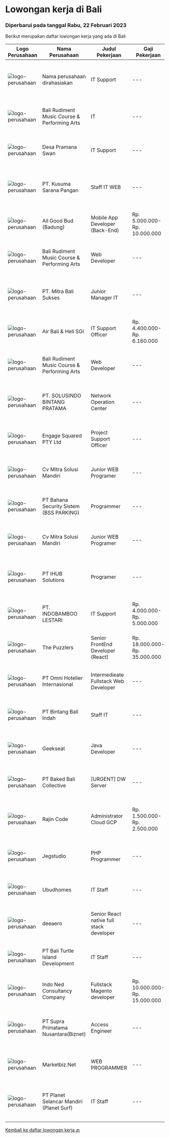 
  # Lowongan kerja di Bali

  ### Diperbarui pada tanggal Rabu, 22 Februari 2023

  Berikut merupakan daftar lowongan kerja yang ada di Bali

  |Logo Perusahaan | Nama Perusahaan | Judul Pekerjaan | Gaji Pekerjaan | Lokasi | Deskripsi | Tanggal diunggah | Pranala |
  | -------------- | --------------- | --------------- | --------- | --------- | -------------- | ------- | ----------- |
  |![logo-perusahaan](https://i.ibb.co/sqvTCh9/112815900-stock-vector-no-image-available-icon-flat-vector.webp)|Nama perusahaan dirahasiakan|IT Support|---|Jawa Timur|Usia maksimal 35 tahun Pendidikan minimal S1 segala jurusan Minimal memiliki 1 tahun pengalaman kerja di bidang yang sama  Mempunyai pengetahuan dan...|Senin, 20 Februari 2023|https://www.jobstreet.co.id/id/job/it-support-4231859?token=0~84bcbb03-3a1c-4c16-8d81-ae3cb58e0568&sectionRank=1&jobId=jobstreet-id-job-4231859|
|![logo-perusahaan](https://i.ibb.co/sqvTCh9/112815900-stock-vector-no-image-available-icon-flat-vector.webp)|Bali Rudiment Music Course & Performing Arts|IT|---|Padang|Freshgraduate dari bidang ilmu komputer, teknologi informasi Menguasai bahasa pemrograman Memahami jaringan komputer, instalasi software dan hardware...|Rabu, 22 Februari 2023|https://www.jobstreet.co.id/id/job/it-1034842336?token=0~84bcbb03-3a1c-4c16-8d81-ae3cb58e0568&sectionRank=2&jobId=jobstreet-id-job-1034842336|
|![logo-perusahaan](https://i.ibb.co/sqvTCh9/112815900-stock-vector-no-image-available-icon-flat-vector.webp)|Desa Pramana Swan|IT Support|---|Gianyar|WE ARE HIRING ! IT Support Be a part at Desa Pramana Swan and Genuine to The World Team Qualifications : • Minimum 2 year of experience in same...|Senin, 20 Februari 2023|https://www.jobstreet.co.id/id/job/it-support-4231909?token=0~84bcbb03-3a1c-4c16-8d81-ae3cb58e0568&sectionRank=3&jobId=jobstreet-id-job-4231909|
|![logo-perusahaan](https://i.ibb.co/sqvTCh9/112815900-stock-vector-no-image-available-icon-flat-vector.webp)|PT. Kusuma Sarana Pangan|Staff IT WEB|---|Bali|PT. KUSUMA SARANA PANGANPenempatan di : TabananDeskripsi Pekerjaan : Melakukan analisa terkait pengembangan sistem situs web / aplikasi dan Melakukan...|Selasa, 21 Februari 2023|https://www.jobstreet.co.id/id/job/staff-it-web-1034797413?token=0~84bcbb03-3a1c-4c16-8d81-ae3cb58e0568&sectionRank=4&jobId=jobstreet-id-job-1034797413|
|![logo-perusahaan](https://image-service-cdn.seek.com.au/0394c3c9c0b5be7c1f09aa013b7294f9dc164a6c/ee4dce1061f3f616224767ad58cb2fc751b8d2dc)|All Good Bud (Badung)|Mobile App Developer (Back-End)|Rp. 5.000.000-Rp. 10.000.000|Badung|Job Description: Build Database &amp; API for website &amp; Mobile App Database &amp; API Maintenance Create Function &amp; Deploy to Server...|Selasa, 21 Februari 2023|https://www.jobstreet.co.id/id/job/mobile-app-developer-back-end-4234307?token=0~84bcbb03-3a1c-4c16-8d81-ae3cb58e0568&sectionRank=5&jobId=jobstreet-id-job-4234307|
|![logo-perusahaan](https://i.ibb.co/sqvTCh9/112815900-stock-vector-no-image-available-icon-flat-vector.webp)|Bali Rudiment Music Course & Performing Arts|Web Developer|---|Padang|Pendidikan minimal S1 dari bidang ilmu komputer, teknologi informasiMenguasai bahasa pemrogramanMemahami jaringan komputer, instalasi software dan...|Selasa, 21 Februari 2023|https://www.jobstreet.co.id/id/job/web-developer-1034531112?token=0~84bcbb03-3a1c-4c16-8d81-ae3cb58e0568&sectionRank=6&jobId=jobstreet-id-job-1034531112|
|![logo-perusahaan](https://i.ibb.co/sqvTCh9/112815900-stock-vector-no-image-available-icon-flat-vector.webp)|PT. Mitra Bali Sukses|Junior Manager IT|---|Bali|• Pendidikan S1 Jurusan Teknik Informatika / Teknik Komputer/ Sistem Informasi• Pengalaman Minimal 2 tahun • Memiliki pengalaman dan menguasai sistem...|Selasa, 21 Februari 2023|https://www.jobstreet.co.id/id/job/junior-manager-it-1034577241?token=0~84bcbb03-3a1c-4c16-8d81-ae3cb58e0568&sectionRank=7&jobId=jobstreet-id-job-1034577241|
|![logo-perusahaan](https://image-service-cdn.seek.com.au/92c6b4a66353aa4321e8f74ab3faf41ad370f8ad/ee4dce1061f3f616224767ad58cb2fc751b8d2dc)|Air Bali & Heli SGI|IT Support Officer|Rp. 4.400.000-Rp. 6.160.000|Denpasar|We are seeking a highly skilled and experienced IT Support Officer with emphasis on Professional Migration Service to join our team. The ideal...|Jumat, 17 Februari 2023|https://www.jobstreet.co.id/id/job/it-support-officer-4229621?token=0~84bcbb03-3a1c-4c16-8d81-ae3cb58e0568&sectionRank=8&jobId=jobstreet-id-job-4229621|
|![logo-perusahaan](https://i.ibb.co/sqvTCh9/112815900-stock-vector-no-image-available-icon-flat-vector.webp)|Bali Rudiment Music Course & Performing Arts|Web Developer|---|Padang|Freshgraduate dari bidang ilmu komputer, teknologi informasi  Menguasai bahasa pemrograman Memahami jaringan komputer, instalasi software dan hardware...|Rabu, 22 Februari 2023|https://www.jobstreet.co.id/id/job/web-developer-1034842344?token=0~84bcbb03-3a1c-4c16-8d81-ae3cb58e0568&sectionRank=9&jobId=jobstreet-id-job-1034842344|
|![logo-perusahaan](https://i.ibb.co/sqvTCh9/112815900-stock-vector-no-image-available-icon-flat-vector.webp)|PT. SOLUSINDO BINTANG PRATAMA|Network Operation Center|---|Bali|1. Berpengalaman dalam bidang Networking dan IT Minimal 1 tahun.2. Pendidikan Sarjana/Diploma IT/ SMK Teknik Komputer Jaringan3. Memiliki pengalaman...|Selasa, 21 Februari 2023|https://www.jobstreet.co.id/id/job/network-operation-center-1034563395?token=0~84bcbb03-3a1c-4c16-8d81-ae3cb58e0568&sectionRank=10&jobId=jobstreet-id-job-1034563395|
|![logo-perusahaan](https://image-service-cdn.seek.com.au/ced0e37ea279d1b5949baa580a000fa1ffee94e1/ee4dce1061f3f616224767ad58cb2fc751b8d2dc)|Engage Squared PTY Ltd|Project Support Officer|---|Bali|Why us?Engage Squared is an award-winning, fast-growing company that believes in great workplace culture and investing in our people. We hire great...|Senin, 20 Februari 2023|https://www.jobstreet.co.id/id/job/project-support-officer-5285844/origin/my?token=0~84bcbb03-3a1c-4c16-8d81-ae3cb58e0568&sectionRank=11&jobId=jobstreet-my-job-5285844|
|![logo-perusahaan](https://i.ibb.co/sqvTCh9/112815900-stock-vector-no-image-available-icon-flat-vector.webp)|Cv Mitra Solusi  Mandiri|Junior WEB Programer|---|Bali|Keuntungan:1. Gaji UMR Bali.2. Tunjangan  Deskripsi pekerjaan:1. Menguasai bahasa pemograman Laravel, Javascript, Vue Js dan Desain.2. Mampu...|Selasa, 21 Februari 2023|https://www.jobstreet.co.id/id/job/junior-web-programer-1034530958?token=0~84bcbb03-3a1c-4c16-8d81-ae3cb58e0568&sectionRank=12&jobId=jobstreet-id-job-1034530958|
|![logo-perusahaan](https://i.ibb.co/sqvTCh9/112815900-stock-vector-no-image-available-icon-flat-vector.webp)|PT Bahana Security Sistem (BSS PARKING)|Programmer|---|Padang|Kualifikasi: Pria/WanitaKomunikatif, dapat bekerja dalam Team &amp; IndividuPendidikan minimal D3 (Jurusan Teknik Informatika / Sistem Informasi/...|Selasa, 21 Februari 2023|https://www.jobstreet.co.id/id/job/programmer-1034825163?token=0~84bcbb03-3a1c-4c16-8d81-ae3cb58e0568&sectionRank=13&jobId=jobstreet-id-job-1034825163|
|![logo-perusahaan](https://i.ibb.co/sqvTCh9/112815900-stock-vector-no-image-available-icon-flat-vector.webp)|Cv Mitra Solusi  Mandiri|Junior WEB Programer|---|Bali|Keuntungan:1. Gaji UMR Bali.2. Tunjangan  Deskripsi pekerjaan:1. Menguasai bahasa pemograman Laravel, Javascript, Vue Js dan Desain.2. Mampu...|Selasa, 21 Februari 2023|https://www.jobstreet.co.id/id/job/junior-web-programer-1034550719?token=0~84bcbb03-3a1c-4c16-8d81-ae3cb58e0568&sectionRank=14&jobId=jobstreet-id-job-1034550719|
|![logo-perusahaan](https://i.ibb.co/sqvTCh9/112815900-stock-vector-no-image-available-icon-flat-vector.webp)|PT IHUB Solutions|Programer|---|Bali|Tugas dan tanggung jawab : Melakukan perencanaan dan merancang struktur hingga tampilan program Melakukan coding atau menulis kode program Menulis...|Selasa, 21 Februari 2023|https://www.jobstreet.co.id/id/job/programer-1034729278?token=0~84bcbb03-3a1c-4c16-8d81-ae3cb58e0568&sectionRank=15&jobId=jobstreet-id-job-1034729278|
|![logo-perusahaan](https://image-service-cdn.seek.com.au/b0d51d6ac2d7ffb98418d903d3061c148552a6c5/ee4dce1061f3f616224767ad58cb2fc751b8d2dc)|PT. INDOBAMBOO LESTARI|IT Support|Rp. 4.000.000-Rp. 5.000.000|Klungkung|Job Requirement : Fluent in English Bachelor's Degree of IT Computer Min. 2 years experience in similar position Able to manage email, hosting,...|Rabu, 15 Februari 2023|https://www.jobstreet.co.id/id/job/it-support-4226085?token=0~84bcbb03-3a1c-4c16-8d81-ae3cb58e0568&sectionRank=16&jobId=jobstreet-id-job-4226085|
|![logo-perusahaan](https://image-service-cdn.seek.com.au/4ae47287cec27522c39e986cc24535eca5e62bb4/ee4dce1061f3f616224767ad58cb2fc751b8d2dc)|The Puzzlers|Senior FrontEnd Developer (React)|Rp. 18.000.000-Rp. 35.000.000|Kuta|The Puzzlers is a high-end digital agency with the HQ in Berlin, Germany. For our office in Bali we're seeking a senior frontend developer (React).Are...|Selasa, 21 Februari 2023|https://www.jobstreet.co.id/id/job/senior-frontend-developer-react-4232938?token=0~84bcbb03-3a1c-4c16-8d81-ae3cb58e0568&sectionRank=17&jobId=jobstreet-id-job-4232938|
|![logo-perusahaan](https://i.ibb.co/sqvTCh9/112815900-stock-vector-no-image-available-icon-flat-vector.webp)|PT Omni Hotelier Internasional|Intermedieate Fullstack Web Developer|---|Bali|Pendidikan minimal SMK/D1 (sederajat) jurusan Informatika &amp; RPL Memahami / menguasai PHP (laravel &amp; framework sejenis), Vue js &amp; React js...|Selasa, 21 Februari 2023|https://www.jobstreet.co.id/id/job/intermedieate-fullstack-web-developer-1034593954?token=0~84bcbb03-3a1c-4c16-8d81-ae3cb58e0568&sectionRank=18&jobId=jobstreet-id-job-1034593954|
|![logo-perusahaan](https://image-service-cdn.seek.com.au/c595deaccb21497409dba8bc1959a3c2e4a12074/ee4dce1061f3f616224767ad58cb2fc751b8d2dc)|PT Bintang Bali Indah|Staff IT|---|Denpasar|Deskripsi Pekerjaan: Monitor pengiriman data Cabang/ depo ke Pusat Memastikan operasional komputer dan jaringan berjalan dengan baik Mensupply...|Rabu, 15 Februari 2023|https://www.jobstreet.co.id/id/job/staff-it-4226354?token=0~84bcbb03-3a1c-4c16-8d81-ae3cb58e0568&sectionRank=19&jobId=jobstreet-id-job-4226354|
|![logo-perusahaan](https://image-service-cdn.seek.com.au/a94166d692fda70a364e9d5191d7ced8a65f1597/ee4dce1061f3f616224767ad58cb2fc751b8d2dc)|Geekseat|Java Developer|---|Denpasar|We are currently looking for an experienced Java Developer to join our Awesome Engineering Team at our offices in Bali or Bandung.As a developer you...|Rabu, 22 Februari 2023|https://www.jobstreet.co.id/id/job/java-developer-4226359?token=0~84bcbb03-3a1c-4c16-8d81-ae3cb58e0568&sectionRank=20&jobId=jobstreet-id-job-4226359|
|![logo-perusahaan](https://i.ibb.co/sqvTCh9/112815900-stock-vector-no-image-available-icon-flat-vector.webp)|PT Baked Bali Collective|[URGENT] DW Server|---|Bali|BAKED. founded in an industrial cafe/bakery setting, our main mission is to provide the best quality service and products, in a unique space with...|Selasa, 21 Februari 2023|https://www.jobstreet.co.id/id/job/%5Burgent%5D-dw-server-1034518151?token=0~84bcbb03-3a1c-4c16-8d81-ae3cb58e0568&sectionRank=21&jobId=jobstreet-id-job-1034518151|
|![logo-perusahaan](https://i.ibb.co/sqvTCh9/112815900-stock-vector-no-image-available-icon-flat-vector.webp)|Rajin Code|Administrator Cloud GCP|Rp. 1.500.000-Rp. 2.500.000|Denpasar|RajinCode adalah perusahaan yang bergerak dalam bidang teknologi informasi untuk penyediaan aplikasi POS (Point of Sales) yang dapat digunakan oleh...|Sabtu, 18 Februari 2023|https://www.jobstreet.co.id/id/job/administrator-cloud-gcp-4217443?token=0~84bcbb03-3a1c-4c16-8d81-ae3cb58e0568&sectionRank=22&jobId=jobstreet-id-job-4217443|
|![logo-perusahaan](https://image-service-cdn.seek.com.au/986bf57ca2092054095de6767f1d035b7488b992/ee4dce1061f3f616224767ad58cb2fc751b8d2dc)|Jegstudio|PHP Programmer|---|Denpasar|We are looking for several Talented PHP Programmer more spesifically WordPress Programmer to be based in Bali For this exciting role you will need to...|Sabtu, 18 Februari 2023|https://www.jobstreet.co.id/id/job/php-programmer-4209125?token=0~84bcbb03-3a1c-4c16-8d81-ae3cb58e0568&sectionRank=23&jobId=jobstreet-id-job-4209125|
|![logo-perusahaan](https://i.ibb.co/sqvTCh9/112815900-stock-vector-no-image-available-icon-flat-vector.webp)|Ubudhomes|IT Staff|---|Gianyar|Ubudhomes - Real Estate Agent. We are currently looking for potential candidates to join our team as IT Staff.Requirements : Maximum 30 Years Old....|Kamis, 16 Februari 2023|https://www.jobstreet.co.id/id/job/it-staff-4228404?token=0~84bcbb03-3a1c-4c16-8d81-ae3cb58e0568&sectionRank=24&jobId=jobstreet-id-job-4228404|
|![logo-perusahaan](https://i.ibb.co/sqvTCh9/112815900-stock-vector-no-image-available-icon-flat-vector.webp)|deeaero|Senior React native full stack developer|---|Gianyar|Job vacancy:Need it urgently a Senior React native full stack developer,.located work in Gianyar, Bali.Requirements:- Max age 35 years old.- Excellent...|Selasa, 21 Februari 2023|https://www.jobstreet.co.id/id/job/senior-react-native-full-stack-developer-1034669806?token=0~84bcbb03-3a1c-4c16-8d81-ae3cb58e0568&sectionRank=25&jobId=jobstreet-id-job-1034669806|
|![logo-perusahaan](https://image-service-cdn.seek.com.au/eafd24e3896f07cf388f5926f60d06ba0a966af6/ee4dce1061f3f616224767ad58cb2fc751b8d2dc)|PT Bali Turtle Island Development|IT Staff|---|Bali|Job Description Ensuring network infrastructure, hardware, software runs well Monitor related IT Infrastructure Installation and configuration of...|Selasa, 14 Februari 2023|https://www.jobstreet.co.id/id/job/it-staff-4223765?token=0~84bcbb03-3a1c-4c16-8d81-ae3cb58e0568&sectionRank=26&jobId=jobstreet-id-job-4223765|
|![logo-perusahaan](https://image-service-cdn.seek.com.au/0a642188b6f444564b4e7d0e61cdd79a37cdf0fa/ee4dce1061f3f616224767ad58cb2fc751b8d2dc)|Indo Ned Consultancy Company|Fullstack Magento developer|Rp. 10.000.000-Rp. 15.000.000|Bali|Note: This job is not at IndoNed. You will be working for a Dutch company called U Digital (U B.V.) in Indonesia. U Digital is responsible for the...|Sabtu, 18 Februari 2023|https://www.jobstreet.co.id/id/job/fullstack-magento-developer-4218830?token=0~84bcbb03-3a1c-4c16-8d81-ae3cb58e0568&sectionRank=27&jobId=jobstreet-id-job-4218830|
|![logo-perusahaan](https://image-service-cdn.seek.com.au/1033d36f751f076cfdd637ed0acbcbf8508866ec/ee4dce1061f3f616224767ad58cb2fc751b8d2dc)|PT Supra Primatama Nusantara(Biznet)|Access Engineer|---|Bali|Tanggung Jawab: Melakukan aktivitas instalasi dan aktivasi kepada langganan. Memberikan dukungan teknis kepada pelanggan melalui pemecahan masalah...|Jumat, 17 Februari 2023|https://www.jobstreet.co.id/id/job/access-engineer-4229830?token=0~84bcbb03-3a1c-4c16-8d81-ae3cb58e0568&sectionRank=28&jobId=jobstreet-id-job-4229830|
|![logo-perusahaan](https://image-service-cdn.seek.com.au/ea713bac3b5b859769463edaa2ba0fa2438bdb9d/ee4dce1061f3f616224767ad58cb2fc751b8d2dc)|Marketbiz.Net|WEB PROGRAMMER|---|Denpasar|Kualifikasi: Usia Maksimal 28 Tahun Pengalaman di bidangnya minimal 1 tahun Menguasai HTML, PHP &amp; MySQL Menguasai JQuery, HTML5, CSS3 Menguasai...|Kamis, 16 Februari 2023|https://www.jobstreet.co.id/id/job/web-programmer-4213038?token=0~84bcbb03-3a1c-4c16-8d81-ae3cb58e0568&sectionRank=29&jobId=jobstreet-id-job-4213038|
|![logo-perusahaan](https://image-service-cdn.seek.com.au/9a17f6158932b294e24ba264a1e5b00bc07424ec/ee4dce1061f3f616224767ad58cb2fc751b8d2dc)|PT Planet Selancar Mandiri (Planet Surf)|IT Staff|---|Badung|Deskripsi Pekerjaan:1. Menyediakan pengadaan barang IT: memberikan referensi kepada user, penawaran, pengajuan dan penyerahan barang kepada user2....|Kamis, 16 Februari 2023|https://www.jobstreet.co.id/id/job/it-staff-1034687025?token=0~84bcbb03-3a1c-4c16-8d81-ae3cb58e0568&sectionRank=30&jobId=jobstreet-id-job-1034687025|


  [Kembali ke daftar lowongan kerja 🔙](../README.md#daftar-lowongan-kerja)
  